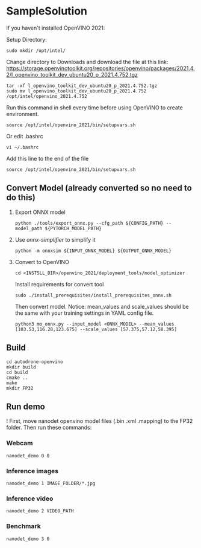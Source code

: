 # SampleSolution
If you haven't installed OpenVINO 2021:

Setup Directory:

```shell
sudo mkdir /opt/intel/
```

Change directory to Downloads and download the file at this link:
https://storage.openvinotoolkit.org/repositories/openvino/packages/2021.4.2/l_openvino_toolkit_dev_ubuntu20_p_2021.4.752.tgz

```shell
tar -xf l_openvino_toolkit_dev_ubuntu20_p_2021.4.752.tgz
sudo mv l_openvino_toolkit_dev_ubuntu20_p_2021.4.752 /opt/intel/openvino_2021.4.752
```

Run this command in shell every time before using OpenVINO to create environment.

```shell
source /opt/intel/openvino_2021/bin/setupvars.sh
```

Or edit .bashrc

```shell
vi ~/.bashrc
```

Add this line to the end of the file

```shell
source /opt/intel/openvino_2021/bin/setupvars.sh
```

## Convert Model (already converted so no need to do this)

1. Export ONNX model

   ```shell
   python ./tools/export_onnx.py --cfg_path ${CONFIG_PATH} --model_path ${PYTORCH_MODEL_PATH}
   ```

2. Use *onnx-simplifier* to simplify it

   ``` shell
   python -m onnxsim ${INPUT_ONNX_MODEL} ${OUTPUT_ONNX_MODEL}
   ```

3. Convert to OpenVINO

   ``` shell
   cd <INSTSLL_DIR>/openvino_2021/deployment_tools/model_optimizer
   ```

   Install requirements for convert tool

   ```shell
   sudo ./install_prerequisites/install_prerequisites_onnx.sh
   ```

   Then convert model. Notice: mean_values and scale_values should be the same with your training settings in YAML config file.
   ```shell
   python3 mo_onnx.py --input_model <ONNX_MODEL> --mean_values [103.53,116.28,123.675] --scale_values [57.375,57.12,58.395]
   ```

## Build


```shell
cd autodrone-openvino
mkdir build
cd build
cmake ..
make
mkdir FP32
```

## Run demo

! First, move nanodet openvino model files (.bin .xml .mapping) to the FP32 folder. Then run these commands:

### Webcam

```shell
nanodet_demo 0 0
```

### Inference images

```shell
nanodet_demo 1 IMAGE_FOLDER/*.jpg
```

### Inference video

```shell
nanodet_demo 2 VIDEO_PATH
```

### Benchmark

```shell
nanodet_demo 3 0
```
